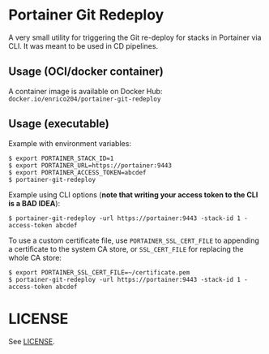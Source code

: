 # Portainer Git Redeploy

A very small utility for triggering the Git re-deploy for stacks in Portainer
via CLI. It was meant to be used in CD pipelines.

## Usage (OCI/docker container)

A container image is available on Docker Hub: `docker.io/enrico204/portainer-git-redeploy`

## Usage (executable)

Example with environment variables:
```shell
$ export PORTAINER_STACK_ID=1
$ export PORTAINER_URL=https://portainer:9443
$ export PORTAINER_ACCESS_TOKEN=abcdef
$ portainer-git-redeploy
```

Example using CLI options (**note that writing your access token to the CLI is a BAD IDEA**):
```shell
$ portainer-git-redeploy -url https://portainer:9443 -stack-id 1 -access-token abcdef
```

To use a custom certificate file, use `PORTAINER_SSL_CERT_FILE` to appending a
certificate to the system CA store, or `SSL_CERT_FILE` for replacing the whole
CA store:

```shell
$ export PORTAINER_SSL_CERT_FILE=~/certificate.pem
$ portainer-git-redeploy -url https://portainer:9443 -stack-id 1 -access-token abcdef
```

# LICENSE

See [LICENSE](LICENSE).
